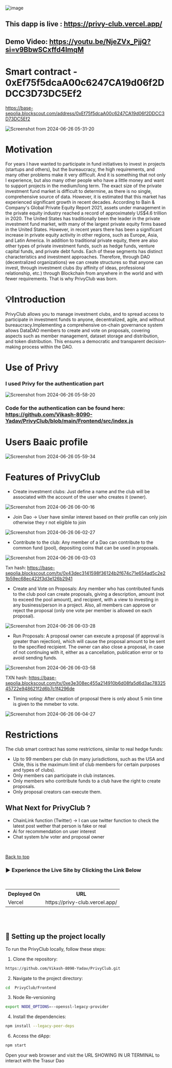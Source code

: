 ![image](https://github.com/Vikash-8090-Yadav/ArcDao/assets/85225156/565652c2-7ffd-49ed-bb67-8695228a6664)



## This dapp is live : https://privy-club.vercel.app/

## Demo Video:  https://youtu.be/NjeZVx_PjjQ?si=v9BbwSCxffd4ImqM


# Smart contract  -  0xEf75f5dcaA00c6247CA19d06f2DDCC3D73DC5Ef2


https://base-sepolia.blockscout.com/address/0xEf75f5dcaA00c6247CA19d06f2DDCC3D73DC5Ef2


![Screenshot from 2024-06-26 05-31-20](https://github.com/Vikash-8090-Yadav/ArcDao/assets/85225156/54e978eb-8193-4a20-8f2c-ec7e510dce19)




#  Motivation

For years I have wanted to participate in fund initiatives to invest in projects (startups and others), but the bureaucracy, the high requirements, and many other problems make it very difficult. And it is something that not only I experience, but also many other people who have a little money and want to support projects in the medium/long term. The exact size of the private investment fund market is difficult to determine, as there is no single, comprehensive source of data. However, it is estimated that this market has experienced significant growth in recent decades. According to Bain & Company's Global Private Equity Report 2021, assets under management in the private equity industry reached a record of approximately US$4.6 trillion in 2020. The United States has traditionally been the leader in the private investment fund market, with many of the largest private equity firms based in the United States. However, in recent years there has been a significant increase in private equity activity in other regions, such as Europe, Asia, and Latin America. In addition to traditional private equity, there are also other types of private investment funds, such as hedge funds, venture capital funds, and private debt funds. Each of these segments has distinct characteristics and investment approaches. Therefore, through DAO (decentralized organizations) we can create structures so that anyone can invest, through investment clubs (by affinity of ideas, professional relationship, etc.) through Blockchain from anywhere in the world and with fewer requirements. That is why PrivyClub was born.


#  💡Introduction

PrivyClub allows you to manage investment clubs, and to spread access to participate in investment funds to anyone, decentralized, agile, and without bureaucracy.Implementing a comprehensive on-chain governance system allows DataDAO members to create and vote on proposals, covering aspects such as member management, dataset storage and distribution, and token distribution. This ensures a democratic and transparent decision-making process within the DAO.


# Use of Privy 

### I used Privy for the authentication part 

![Screenshot from 2024-06-26 05-58-20](https://github.com/Vikash-8090-Yadav/PrivyClub/assets/85225156/f2172a6c-97e9-48c4-a32f-dab759ede19b)


### Code for the authentication can be found here: https://github.com/Vikash-8090-Yadav/PrivyClub/blob/main/Frontend/src/index.js

# Users Baaic  profile 

![Screenshot from 2024-06-26 05-59-34](https://github.com/Vikash-8090-Yadav/PrivyClub/assets/85225156/34412307-e0b4-4047-ac84-9e3e55f137ff)


# Features of PrivyClub

- Create investment clubs: Just define a name and the club will be associated with the account of the user who creates it (owner).

![Screenshot from 2024-06-26 06-00-16](https://github.com/Vikash-8090-Yadav/PrivyClub/assets/85225156/addde1ac-5d73-458b-89ca-ad8cd31960b4)



- Join Dao -> User have similar  interest based on their profile can only  join otherwise they r not eligible to join

![Screenshot from 2024-06-26 06-02-27](https://github.com/Vikash-8090-Yadav/PrivyClub/assets/85225156/9265edb5-f42b-4383-8c62-ebefd6ca6fa4)



- Contribute to the club: Any member of a Dao can contribute to the common fund (pool), depositing  coins that can be used in proposals.
 
![Screenshot from 2024-06-26 06-03-03](https://github.com/Vikash-8090-Yadav/PrivyClub/assets/85225156/579bee05-32ee-41fa-96dc-c14ce00884d8)


Txn hash: https://base-sepolia.blockscout.com/tx/0x43dec3141598f36124b2f674c71e654ad5c2e21b59ec68ec422f3d3e126b2941

- Create and Vote on Proposals: Any member who has contributed funds to the club pool can create proposals, giving a description, amount (not to exceed the pool amount), and recipient, with a view to investing in any business/person in a project. Also, all members can approve or reject the proposal (only one vote per member is allowed on each proposal).


![Screenshot from 2024-06-26 06-03-28](https://github.com/Vikash-8090-Yadav/PrivyClub/assets/85225156/8f5383ce-24a0-43c2-a546-0c78699b54b0)



- Run Proposals: A proposal owner can execute a proposal (if approval is greater than rejection), which will cause the proposal amount to be sent to the specified recipient. The owner can also close a proposal, in case of not continuing with it, either as a cancellation, publication error or to avoid sending funds.

![Screenshot from 2024-06-26 06-03-58](https://github.com/Vikash-8090-Yadav/PrivyClub/assets/85225156/e3829e5a-9bef-47ee-9a10-bd4f512deab0)



TXN hash: https://base-sepolia.blockscout.com/tx/0xe3e308ec455a214910b6d08fa5d6d3ac7832545722e948621f2d6b7c1f4296de


- Timing voting:  After  creation of proposal there is only about 5 min time is given to the  mmeber to  vote.


![Screenshot from 2024-06-26 06-04-27](https://github.com/Vikash-8090-Yadav/PrivyClub/assets/85225156/853c14f4-7838-4c74-ac9b-c1a65a40ffa5)


# Restrictions

The club smart contract has some restrictions, similar to real hedge funds:

- Up to 99 members per club (in many jurisdictions, such as the USA and Chile, this is the maximum limit of club members for certain purposes and types of clubs).
- Only members can participate in club instances.
- Only members who contribute funds to a club have the right to create proposals.
- Only proposal creators can execute them.


## What Next for PrivyClub ?

- ChainLink function (Twitter) -> I can use twitter function  to check the  latest post wether that person is fake or real
-  Ai for recommendation on user interest 
-  Chat system b/w voter and  proposal owner
    
<br>

<a href = "#top">Back to top</a>



### 	▶️ Experience the Live Site by Clicking the Link Below
<br>
<div align="center">
  <table>
    <tr>
      <th>Deployed On</th>
      <th>URL</th>
    </tr>
    <tr>
      <td>Vercel</td>
      <td>
        https://privy-club.vercel.app/
      </td>
    </tr>
    </tr>
    </table>
</div>
<br><br>

## 🚀 Setting up the project locally

To run the  PrivyClub locally, follow these steps:
1. Clone the repository:
 ```bash
https://github.com/Vikash-8090-Yadav/PrivyClub.git
 ```
 2. Navigate to the project directory:
```bash
cd  PrivyClub/Frontend
```
3. Node Re-versioning

```bash
export NODE_OPTIONS=--openssl-legacy-provider
```

4. Install the dependencies:
```bash
npm install --legacy-peer-deps
```

6. Access the dApp:
```bash
npm start
```
Open your web browser and visit the URL SHOWING IN UR TERMINAL to interact with the Trasur Dao

<br>


